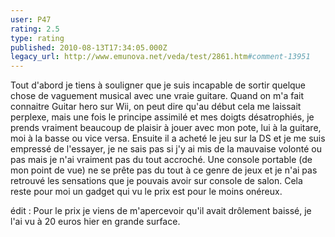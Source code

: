 ```yaml
---
user: P47
rating: 2.5
type: rating
published: 2010-08-13T17:34:05.000Z
legacy_url: http://www.emunova.net/veda/test/2861.htm#comment-13951
---
```

Tout d'abord je tiens à souligner que je suis incapable de sortir quelque chose de vaguement musical avec une vraie guitare.
Quand on m'a fait connaitre Guitar hero sur Wii, on peut dire qu'au début cela me laissait perplexe, mais une fois le principe assimilé et mes doigts désatrophiés, je prends vraiment beaucoup de plaisir à jouer avec mon pote, lui à la guitare, moi à la basse ou vice versa. Ensuite il a acheté le jeu sur la DS et je me suis empressé de l'essayer, je ne sais pas si j'y ai mis de la mauvaise volonté ou pas mais je n'ai vraiment pas du tout accroché. Une console portable (de mon point de vue) ne se prête pas du tout à ce genre de jeux et je n'ai pas retrouvé les sensations que je pouvais avoir sur console de salon.
Cela reste pour moi un gadget qui vu le prix est pour le moins onéreux.

édit : Pour le prix je viens de m'apercevoir qu'il avait drôlement baissé, je l'ai vu à 20 euros hier en grande surface.